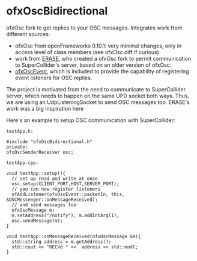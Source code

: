 # ofxOscBidirectional
ofxOsc fork to get replies to your OSC messages.
Integrates work from different sources:
- ofxOsc from openFrameworks 0.10.1: very minimal changes, only in access level of class members (see ofxOsc.diff if curious)
- work from [ERASE](http://www.erase.net/projects/ofxSuperCollider/), who created a ofxOsc fork to permit communication to SuperCollider's server, based on an older version of ofxOsc.
- [ofxOscEvent](https://github.com/satcy/ofxOscEvent), which is included to provide the capability of registering event listeners for OSC replies.

The project is motivated from the need to communicate to SuperCollider server, which needs to happen on the same UPD socket both ways.
Thus, we are using an UdpListeningSocket to send OSC messages too. ERASE's work was a big inspiration here

Here's an example to setup OSC communication with SuperCollider:
```
testApp.h:

#include "ofxOscBidirectional.h"
private:
ofxOscSenderReceiver osc;

testApp.cpp:

void testApp::setup(){
  // set up read and write at once
  osc.setup(CLIENT_PORT,HOST,SERVER_PORT);
  // you can now register listeners
  ofAddListener(ofxOscEvent::packetIn, this, &OSCMessenger::onMessageReceived);
  // and send messages too
  ofxOscMessage m;
  m.setAddress("/notify"); m.addIntArg(1);
  osc.sendMessage(m);
}

void testApp::onMessageReceived(ofxOscMessage &m){
  std::string address = m.getAddress();
  std::cout << "RECVd " <<  address << std::endl;
}
```
